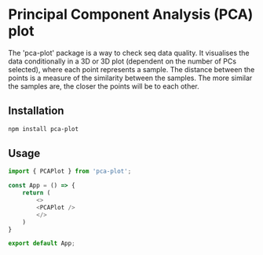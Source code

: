 # Principal Component Analysis (PCA) plot 

The 'pca-plot' package is a way to check seq data quality. It visualises the data conditionally in a 3D or 3D plot (dependent on the number of PCs selected), where each point represents a sample. The distance between the points is a measure of the similarity between the samples. The more similar the samples are, the closer the points will be to each other. 

## Installation

```bash
npm install pca-plot
```

## Usage

```javascript
import { PCAPlot } from 'pca-plot';

const App = () => {
    return (
        <>
        <PCAPlot />
        </>
    )
}

export default App;
```


